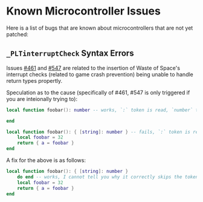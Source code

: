 # Known Microcontroller Issues

Here is a list of bugs that are known about microcontrollers that are not yet patched:

## `_PLTinterruptCheck` Syntax Errors

Issues [#461](https://github.com/Eggs-D-Studios/wos-issues/issues/461) and [#547](https://github.com/Eggs-D-Studios/wos-issues/issues/547) are related to the insertion of Waste of Space's interrupt checks (related to game crash prevention) being unable to handle return types propertly.

Speculation as to the cause (specifically of #461, #547 is only triggered if you are inteionally trying to):

```lua
local function foobar(): number -- works, `:` token is read, `number` token is skipped.

end
```

```lua
local function foobar(): { [string]: number } -- fails, `:` token is read, `{` token is skipped, `_PLTinterruptCheck` inserted here incorrectly
	local foobar = 32
	return { a = foobar }
end
```

A fix for the above is as follows:

```lua
local function foobar(): { [string]: number }
	do end -- works, I cannot tell you why it correctly skips the tokens in this context, though
	local foobar = 32
	return { a = foobar }
end
```
